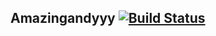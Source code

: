 ## Amazingandyyy [![Build Status](https://travis-ci.com/amazingandyyy/pages.svg?token=C7NJ8bT8vb8dmq7fMDsa&branch=master)](https://travis-ci.com/amazingandyyy/pages)